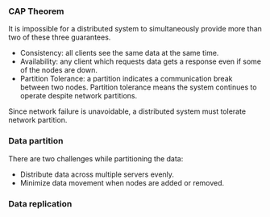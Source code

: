 

### CAP Theorem
It is impossible for a distributed system to simultaneously provide more than two of these three guarantees.

- Consistency:  all clients see the same data at the same time.
- Availability: any client which requests data gets a response even if some of the nodes are down.
- Partition Tolerance: a partition indicates a communication break between two nodes. Partition tolerance means the system continues to operate despite network partitions.

Since network failure is unavoidable, a distributed system must tolerate network partition.

### Data partition
There are two challenges while partitioning the data:
- Distribute data across multiple servers evenly.
- Minimize data movement when nodes are added or removed.

### Data replication

